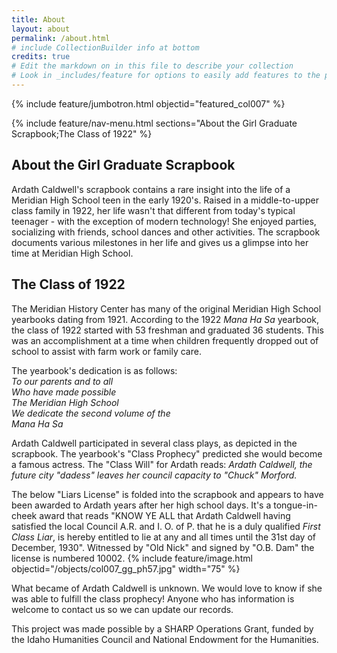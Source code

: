 ```yaml
---
title: About
layout: about
permalink: /about.html
# include CollectionBuilder info at bottom
credits: true
# Edit the markdown on in this file to describe your collection
# Look in _includes/feature for options to easily add features to the page
---
```

{% include feature/jumbotron.html objectid="featured_col007" %}

{% include feature/nav-menu.html sections="About the Girl Graduate Scrapbook;The Class of 1922" %}

## About the Girl Graduate Scrapbook
Ardath Caldwell's scrapbook contains a rare insight into the life of a Meridian High School teen in the early 1920's. Raised in a middle-to-upper class family in 1922, her life wasn't that different from today's typical teenager - with the exception of modern technology! She enjoyed parties, socializing with friends, school dances and other activities. The scrapbook documents various milestones in her life and gives us a glimpse into her time at Meridian High School.

## The Class of 1922
The Meridian History Center has many of the original Meridian High School yearbooks dating from 1921. According to the 1922 <i>Mana Ha Sa</i> yearbook, the class of 1922 started with 53 freshman and graduated 36 students. This was an accomplishment at a time when children frequently dropped out of school to assist with farm work or family care. 

The yearbook's dedication is as follows:<br><i>To our parents and to all<br>Who have made possible<br>The Meridian High School<br>We dedicate the second volume of the<br>Mana Ha Sa</i>

Ardath Caldwell participated in several class plays, as depicted in the scrapbook. The yearbook's "Class Prophecy" predicted she would become a famous actress. The "Class Will" for Ardath reads: <i>Ardath Caldwell, the future city "dadess" leaves her council capacity to "Chuck" Morford.</i>

The below "Liars License" is folded into the scrapbook and appears to have been awarded to Ardath years after her high school days. It's a tongue-in-cheek award that reads "KNOW YE ALL that Ardath Caldwell having satisfied the local Council A.R. and I. O. of P. that he is a duly qualified <i>First Class Liar</i>, is hereby entitled to lie at any and all times until the 31st day of December, 1930". Witnessed by "Old Nick" and signed by "O.B. Dam" the license is numbered 10002.
{% include feature/image.html objectid="/objects/col007_gg_ph57.jpg" width="75" %}

What became of Ardath Caldwell is unknown. We would love to know if she was able to fulfill the class prophecy! Anyone who has information is welcome to contact us so we can update our records.

This project was made possible by a SHARP Operations Grant, funded by the Idaho Humanities Council and National Endowment for the Humanities.